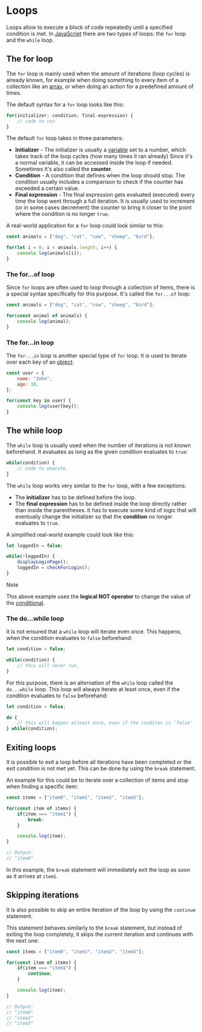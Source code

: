 # Loops

Loops allow to execute a block of code repeatedly until a specified condition is met. In [JavaScript](javascript.md) there are two types of loops: the `for` loop and the `while` loop.

## The for loop

The `for` loop is mainly used when the amount of iterations (loop cycles) is already known, for example when doing something to every item of a collection like an [array](../arrays/js_arrays.md), or when doing an action for a predefined amount of times.

The default syntax for a `for` loop looks like this:

```js
for(initializer; condition; final-expression) {
	// code to run
}
```

The default `for` loop takes in three parameters:
- **Initializer** - The initializer is usually a [variable](js_variables.md) set to a number, which takes track of the loop cycles (how many times it ran already) Since it's a normal variable, it can be accessed inside the loop if needed. Sometimes it's also called the **counter**.
- **Condition** - A condition that defines when the loop should stop. The condition usually includes a comparison to check if the counter has exceeded a certain value.
- **Final expression** - The final expression gets evaluated (executed) every time the loop went through a full iteration. It is usually used to increment (or in some cases decrement) the counter to bring it closer to the point where the condition is no longer `true`.

A real-world application for a `for` loop could look similar to this:

```js
const animals = ["dog", "cat", "cow", "sheep", "bird"];

for(let i = 0; i < animals.length; i++) {
	console.log(animals[i]);
}
```

### The for...of loop

Since `for` loops are often used to loop through a collection of items, there is a special syntax specifically for this purpose. It's called the `for...of` loop:

```js
const animals = ["dog", "cat", "cow", "sheep", "bird"];

for(const animal of animals) {
	console.log(animal);
}
```

### The for...in loop

The `for...in` loop is another special type of `for` loop. It is used to iterate over each key of an [object](../objects/js_objects.md):

```js
const user = {
	name: "John",
	age: 30,
};

for(const key in user) {
	console.log(user[key]);
}
```

## The while loop

The `while` loop is usually used when the number of iterations is not known beforehand. It evaluates as long as the given condition evaluates to `true`:

```js
while(condition) {
	// code to execute
}
```

The `while` loop works very similar to the `for` loop, with a few exceptions:
- The **initializer** has to be defined before the loop.
- The **final expression** has to be defined inside the loop directly rather than inside the parentheses. It has to execute some kind of logic that will eventually change the initializer so that the **condition** no longer evaluates to `true`.

A simplified real-world example could look like this:

```js
let loggedIn = false;

while(!loggedIn) {
	displayLoginPage();
	loggedIn = checkForLogin();
}
```

> [!note]
> This above example uses the **logical NOT operator** to change the value of the [conditional](js_conditionals.md).

### The do...while loop

It is not ensured that a `while` loop will iterate even once. This happens, when the condition evaluates to `false` beforehand:

```js
let condition = false;

while(condition) {
	// this will never run.
}
```

For this purpose, there is an alternation of the `while` loop called the `do...while` loop. This loop will always iterate at least once, even if the condition evaluates to `false` beforehand:

```js
let condition = false;

do {
	// this will happen atleast once, even if the conditon is 'false'
} while(condition);
```

## Exiting loops

It is possible to exit a loop before all iterations have been completed or the exit condition is not met yet. This can be done by using the `break` statement.

An example for this could be to iterate over a collection of items and stop when finding a specific item:

```js
const items = ["item0", "item1", "item2", "item3"];

for(const item of items) {
	if(item === "item1") {
		break;
	}

	console.log(item);
}

// Output:
// "item0"
```

In this example, the `break` statement will immediately exit the loop as soon as it arrives at `item1`.

## Skipping iterations

It is also possible to skip an entire iteration of the loop by using the `continue` statement.

This statement behaves similarly to the `break` statement, but instead of exiting the loop completely, it skips the current iteration and continues with the next one:

```js
const items = ["item0", "item1", "item2", "item3"];

for(const item of items) {
	if(item === "item1") {
		continue;
	}

	console.log(item);
}

// Output:
// "item0"
// "item2"
// "item3"
```